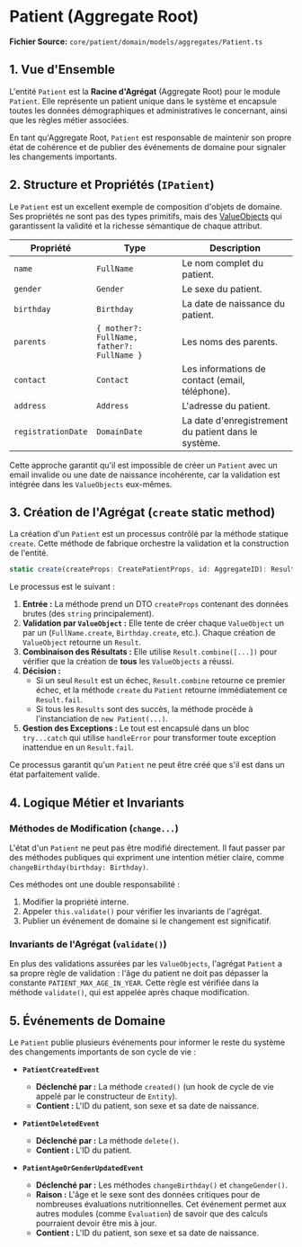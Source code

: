 # Patient (Aggregate Root)

**Fichier Source:** `core/patient/domain/models/aggregates/Patient.ts`

## 1. Vue d'Ensemble

L'entité `Patient` est la **Racine d'Agrégat** (Aggregate Root) pour le module `Patient`. Elle représente un patient unique dans le système et encapsule toutes les données démographiques et administratives le concernant, ainsi que les règles métier associées.

En tant qu'Aggregate Root, `Patient` est responsable de maintenir son propre état de cohérence et de publier des événements de domaine pour signaler les changements importants.

## 2. Structure et Propriétés (`IPatient`)

Le `Patient` est un excellent exemple de composition d'objets de domaine. Ses propriétés ne sont pas des types primitifs, mais des [ValueObjects](../../../shared/domain/common/ValueObject.md) qui garantissent la validité et la richesse sémantique de chaque attribut.

| Propriété | Type | Description |
| --- | --- | --- |
| `name` | `FullName` | Le nom complet du patient. |
| `gender` | `Gender` | Le sexe du patient. |
| `birthday`| `Birthday` | La date de naissance du patient. |
| `parents` | `{ mother?: FullName, father?: FullName }` | Les noms des parents. |
| `contact` | `Contact` | Les informations de contact (email, téléphone). |
| `address` | `Address` | L'adresse du patient. |
| `registrationDate`|`DomainDate`| La date d'enregistrement du patient dans le système. |

Cette approche garantit qu'il est impossible de créer un `Patient` avec un email invalide ou une date de naissance incohérente, car la validation est intégrée dans les `ValueObjects` eux-mêmes.

## 3. Création de l'Agrégat (`create` static method)

La création d'un `Patient` est un processus contrôlé par la méthode statique `create`. Cette méthode de fabrique orchestre la validation et la construction de l'entité.

```typescript
static create(createProps: CreatePatientProps, id: AggregateID): Result<Patient>
```

Le processus est le suivant :
1.  **Entrée :** La méthode prend un DTO `createProps` contenant des données brutes (des `string` principalement).
2.  **Validation par `ValueObject` :** Elle tente de créer chaque `ValueObject` un par un (`FullName.create`, `Birthday.create`, etc.). Chaque création de `ValueObject` retourne un `Result`.
3.  **Combinaison des Résultats :** Elle utilise `Result.combine([...])` pour vérifier que la création de **tous** les `ValueObjects` a réussi.
4.  **Décision :**
    - Si un seul `Result` est un échec, `Result.combine` retourne ce premier échec, et la méthode `create` du `Patient` retourne immédiatement ce `Result.fail`.
    - Si tous les `Results` sont des succès, la méthode procède à l'instanciation de `new Patient(...)`.
5.  **Gestion des Exceptions :** Le tout est encapsulé dans un bloc `try...catch` qui utilise `handleError` pour transformer toute exception inattendue en un `Result.fail`.

Ce processus garantit qu'un `Patient` ne peut être créé que s'il est dans un état parfaitement valide.

## 4. Logique Métier et Invariants

### Méthodes de Modification (`change...`)
L'état d'un `Patient` ne peut pas être modifié directement. Il faut passer par des méthodes publiques qui expriment une intention métier claire, comme `changeBirthday(birthday: Birthday)`.

Ces méthodes ont une double responsabilité :
1.  Modifier la propriété interne.
2.  Appeler `this.validate()` pour vérifier les invariants de l'agrégat.
3.  Publier un événement de domaine si le changement est significatif.

### Invariants de l'Agrégat (`validate()`)
En plus des validations assurées par les `ValueObjects`, l'agrégat `Patient` a sa propre règle de validation : l'âge du patient ne doit pas dépasser la constante `PATIENT_MAX_AGE_IN_YEAR`. Cette règle est vérifiée dans la méthode `validate()`, qui est appelée après chaque modification.

## 5. Événements de Domaine

Le `Patient` publie plusieurs événements pour informer le reste du système des changements importants de son cycle de vie :

- **`PatientCreatedEvent`**
  - **Déclenché par :** La méthode `created()` (un hook de cycle de vie appelé par le constructeur de `Entity`).
  - **Contient :** L'ID du patient, son sexe et sa date de naissance.

- **`PatientDeletedEvent`**
  - **Déclenché par :** La méthode `delete()`.
  - **Contient :** L'ID du patient.

- **`PatientAgeOrGenderUpdatedEvent`**
  - **Déclenché par :** Les méthodes `changeBirthday()` et `changeGender()`.
  - **Raison :** L'âge et le sexe sont des données critiques pour de nombreuses évaluations nutritionnelles. Cet événement permet aux autres modules (comme `Evaluation`) de savoir que des calculs pourraient devoir être mis à jour.
  - **Contient :** L'ID du patient, son sexe et sa date de naissance.
